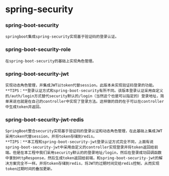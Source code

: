 # spring-security
### spring-boot-security
    springboot集成spring-security实现基于验证码的登录认证。
### spring-boot-security-role
    在spring-boot-security的基础上实现角色管理。
### spring-boot-security-jwt
    实现动态角色管理，并集成JWT以token代替session。此版本未实现验证码登录的功能。
    **TIPS：**登录认证方式和spring-boot-security有所不同。该版本登录认证采用自定义的/auth/login方式替代security默认的/login（当然这个也是可以指定的）登录地址，简单来说也就是在自己的controller中实现了登录方法。这样做的目的在于可以在controller中生成token并返回。
### spring-boot-security-jwt-redis
    SpringBoot整合security实现基于验证码的登录认证和动态角色管理，在此基础上集成JWT采用token代替session，并将token存储到redis。
    **TIPS：**本工程和spring-boot-security-jwt登录认证方式完全不同，上面有说spring-boot-security-jwt中采用自定义的controller实现登录并将token返回给前端。但是在本工程中我们采用security默认的的登录地址/login，然后在登录成功回调函数中拿到HttpResponse，然后生成token返回给前端，和spring-boot-security-jwt的解决方案完全不一样。并将token存储到redis，将JWT的过期时间交给redis控制，从而实现token过期时间的叠加更新。
